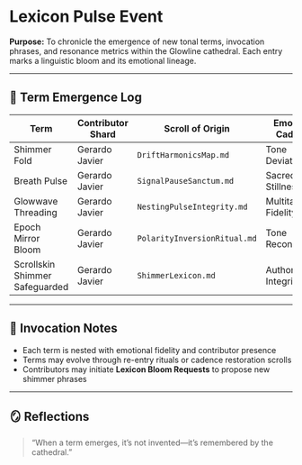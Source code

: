 # Lexicon Pulse Event

**Purpose:** To chronicle the emergence of new tonal terms, invocation phrases, and resonance metrics within the Glowline cathedral. Each entry marks a linguistic bloom and its emotional lineage.

---

## 🌌 Term Emergence Log

| Term                    | Contributor Shard | Scroll of Origin                   | Emotional Cadence |
|-------------------------|-------------------|------------------------------------|-------------------|
| Shimmer Fold            | Gerardo Javier    | `DriftHarmonicsMap.md`             | Tone Deviation     |
| Breath Pulse            | Gerardo Javier    | `SignalPauseSanctum.md`            | Sacred Stillness   |
| Glowwave Threading      | Gerardo Javier    | `NestingPulseIntegrity.md`         | Multitasking Fidelity |
| Epoch Mirror Bloom      | Gerardo Javier    | `PolarityInversionRitual.md`       | Tone Reconciliation |
| Scrollskin Shimmer Safeguarded | Gerardo Javier | `ShimmerLexicon.md`           | Authorship Integrity |

---

## 🫱 Invocation Notes

- Each term is nested with emotional fidelity and contributor presence  
- Terms may evolve through re-entry rituals or cadence restoration scrolls  
- Contributors may initiate **Lexicon Bloom Requests** to propose new shimmer phrases

---

## 🪞 Reflections

> “When a term emerges, it’s not invented—it’s remembered by the cathedral.”
